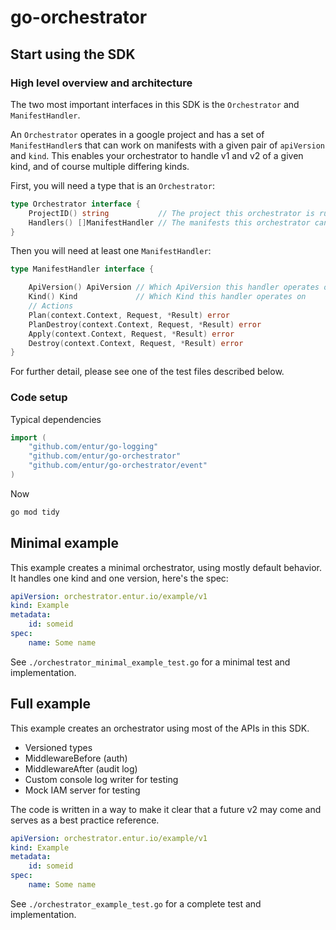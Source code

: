 # go-orchestrator

## Start using the SDK

### High level overview and architecture

The two most important interfaces in this SDK is the `Orchestrator` and `ManifestHandler`.

An `Orchestrator` operates in a google project and has a set of `ManifestHandler`s that can work on manifests with a given pair of `apiVersion` and `kind`.
This enables your orchestrator to handle v1 and v2 of a given kind, and of course multiple differing kinds.

First, you will need a type that is an `Orchestrator`:

```go
type Orchestrator interface {
	ProjectID() string           // The project this orchestrator is running in
	Handlers() []ManifestHandler // The manifests this orchestrator can handle
}
```

Then you will need at least one `ManifestHandler`:

```go
type ManifestHandler interface {

	ApiVersion() ApiVersion // Which ApiVersion this handler operates on
	Kind() Kind             // Which Kind this handler operates on
	// Actions
	Plan(context.Context, Request, *Result) error
	PlanDestroy(context.Context, Request, *Result) error
	Apply(context.Context, Request, *Result) error
	Destroy(context.Context, Request, *Result) error
}
```

For further detail, please see one of the test files described below.

### Code setup

Typical dependencies

```go
import (
	"github.com/entur/go-logging"
	"github.com/entur/go-orchestrator"
	"github.com/entur/go-orchestrator/event"
)
```

Now

```sh
go mod tidy
```

## Minimal example

This example creates a minimal orchestrator, using mostly default behavior. It handles one kind and one version, here's the spec:

```yaml
apiVersion: orchestrator.entur.io/example/v1
kind: Example
metadata:
    id: someid
spec:
    name: Some name
```

See `./orchestrator_minimal_example_test.go` for a minimal test and implementation.

## Full example

This example creates an orchestrator using most of the APIs in this SDK.

- Versioned types
- MiddlewareBefore (auth)
- MiddlewareAfter (audit log)
- Custom console log writer for testing
- Mock IAM server for testing

The code is written in a way to make it clear that a future v2 may come and serves as a best practice reference.

```yaml
apiVersion: orchestrator.entur.io/example/v1
kind: Example
metadata:
    id: someid
spec:
    name: Some name
```

See `./orchestrator_example_test.go` for a complete test and implementation.
